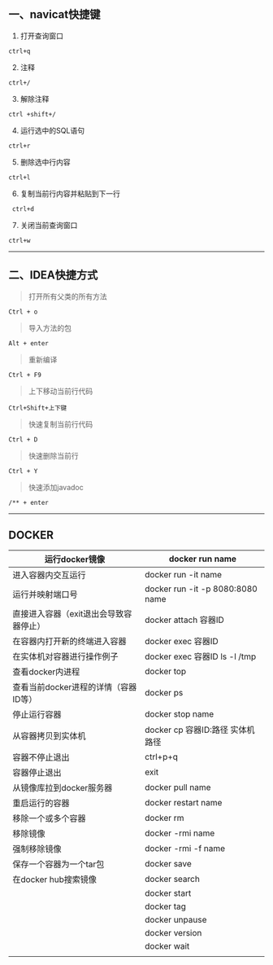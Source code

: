 ## 一、navicat快捷键

1. 打开查询窗口

```
ctrl+q 
```

2.  注释

```
ctrl+/
```



3. 解除注释

```
ctrl +shift+/
```



4. 运行选中的SQL语句

```
ctrl+r 
```



5.  删除选中行内容

```
ctrl+l
```

6. 复制当前行内容并粘贴到下一行

```
 ctrl+d 
```

7. 关闭当前查询窗口

```
ctrl+w
```

----

## 二、IDEA快捷方式

> 打开所有父类的所有方法

```
Ctrl + o 
```

> 导入方法的包

```
Alt + enter
```

> 重新编译

```
Ctrl + F9 
```

> 上下移动当前行代码

```
Ctrl+Shift+上下键 
```

> 快速复制当前行代码

```
Ctrl + D 
```

> 快速删除当前行

```
Ctrl + Y 
```

> 快速添加javadoc

```
/** + enter 
```

-----

## DOCKER

| 运行docker镜像                         | docker run name                  |
| -------------------------------------- | -------------------------------- |
| 进入容器内交互运行                     | docker run -it name              |
| 运行并映射端口号                       | docker run -it -p 8080:8080 name |
| 直接进入容器（exit退出会导致容器停止） | docker attach 容器ID             |
| 在容器内打开新的终端进入容器           | docker exec 容器ID               |
| 在实体机对容器进行操作例子             | docker exec 容器ID ls -l /tmp    |
| 查看docker内进程                       | docker top                       |
| 查看当前docker进程的详情（容器ID等）   | docker ps                        |
| 停止运行容器                           | docker stop name                 |
| 从容器拷贝到实体机                     | docker cp 容器ID:路径 实体机路径 |
| 容器不停止退出                         | ctrl+p+q                         |
| 容器停止退出                           | exit                             |
| 从镜像库拉到docker服务器               | docker pull name                 |
| 重启运行的容器                         | docker restart name              |
| 移除一个或多个容器                     | docker rm                        |
| 移除镜像                               | docker -rmi name                 |
| 强制移除镜像                           | docker -rmi -f name              |
| 保存一个容器为一个tar包                | docker save                      |
| 在docker hub搜索镜像                   | docker search                    |
|                                        | docker start                     |
|                                        | docker tag                       |
|                                        | docker unpause                   |
|                                        | docker version                   |
|                                        | docker wait                      |
|                                        |                                  |